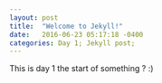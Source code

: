 ```yaml
---
layout: post
title:  "Welcome to Jekyll!"
date:   2016-06-23 05:17:18 -0400
categories: Day 1; Jekyll post;
---
```


This is day 1 the start of something ? :) 
